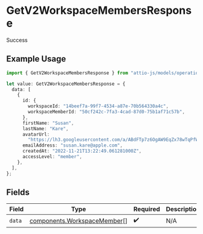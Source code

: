# GetV2WorkspaceMembersResponse

Success

## Example Usage

```typescript
import { GetV2WorkspaceMembersResponse } from "attio-js/models/operations/getv2workspacemembers.js";

let value: GetV2WorkspaceMembersResponse = {
  data: [
    {
      id: {
        workspaceId: "14beef7a-99f7-4534-a87e-70b564330a4c",
        workspaceMemberId: "50cf242c-7fa3-4cad-87d0-75b1af71c57b",
      },
      firstName: "Susan",
      lastName: "Kare",
      avatarUrl:
        "https://lh3.googleusercontent.com/a/ABdFTp7z6OgAW9EqZx78wTqPfWClGCJCZXFjQfBG7rd9=s96-c",
      emailAddress: "susan.kare@apple.com",
      createdAt: "2022-11-21T13:22:49.061281000Z",
      accessLevel: "member",
    },
  ],
};
```

## Fields

| Field                                                                      | Type                                                                       | Required                                                                   | Description                                                                |
| -------------------------------------------------------------------------- | -------------------------------------------------------------------------- | -------------------------------------------------------------------------- | -------------------------------------------------------------------------- |
| `data`                                                                     | [components.WorkspaceMember](../../models/components/workspacemember.md)[] | :heavy_check_mark:                                                         | N/A                                                                        |